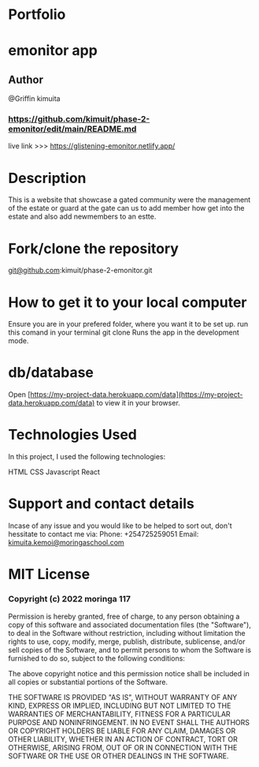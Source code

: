 # Portfolio
# emonitor app
## Author
  @Griffin kimuita
 ### https://github.com/kimuit/phase-2-emonitor/edit/main/README.md

 live link >>> https://glistening-emonitor.netlify.app/

# Description 
This is a website that showcase a gated community were the management of the estate or guard at the gate can us to add member how get into the estate and also add newmembers to an estte.

# Fork/clone the repository

git@github.com:kimuit/phase-2-emonitor.git

# How to get it to your local computer
Ensure you are in your prefered folder, where you want it to be set up.
run this comand in your terminal git clone
Runs the app in the development mode.

# db/database 
Open [https://my-project-data.herokuapp.com/data](https://my-project-data.herokuapp.com/data) to view it in your browser.

# Technologies Used
In this project, I used the following technologies:

HTML
CSS
Javascript
React


# Support and contact details
Incase of any issue and you would like to be helped to sort out, don't hessitate to contact me via: Phone: +254725259051
 Email: kimuita.kemoi@moringaschool.com

# MIT License

### Copyright (c) 2022 moringa 117

Permission is hereby granted, free of charge, to any person obtaining a copy
of this software and associated documentation files (the "Software"), to deal
in the Software without restriction, including without limitation the rights
to use, copy, modify, merge, publish, distribute, sublicense, and/or sell
copies of the Software, and to permit persons to whom the Software is
furnished to do so, subject to the following conditions:

The above copyright notice and this permission notice shall be included in all
copies or substantial portions of the Software.

THE SOFTWARE IS PROVIDED "AS IS", WITHOUT WARRANTY OF ANY KIND, EXPRESS OR
IMPLIED, INCLUDING BUT NOT LIMITED TO THE WARRANTIES OF MERCHANTABILITY,
FITNESS FOR A PARTICULAR PURPOSE AND NONINFRINGEMENT. IN NO EVENT SHALL THE
AUTHORS OR COPYRIGHT HOLDERS BE LIABLE FOR ANY CLAIM, DAMAGES OR OTHER
LIABILITY, WHETHER IN AN ACTION OF CONTRACT, TORT OR OTHERWISE, ARISING FROM,
OUT OF OR IN CONNECTION WITH THE SOFTWARE OR THE USE OR OTHER DEALINGS IN THE
SOFTWARE.